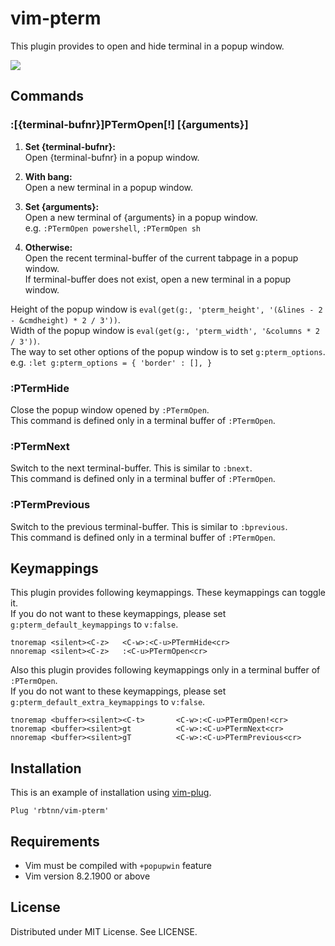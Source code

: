 
# vim-pterm
This plugin provides to open and hide terminal in a popup window.  

![](https://raw.githubusercontent.com/rbtnn/vim-pterm/main/pterm.gif)

## Commands

### :[{terminal-bufnr}]PTermOpen[!] [{arguments}]
1. __Set {terminal-bufnr}:__  
    Open {terminal-bufnr} in a popup window.  

2. __With bang:__  
    Open a new terminal in a popup window.  

3. __Set {arguments}:__  
    Open a new terminal of {arguments} in a popup window.  
    e.g. `:PTermOpen powershell`, `:PTermOpen sh`  

4. __Otherwise:__  
    Open the recent terminal-buffer of the current tabpage in a popup window.   
    If terminal-buffer does not exist, open a new terminal in a popup window.  

Height of the popup window is `eval(get(g:, 'pterm_height', '(&lines - 2 - &cmdheight) * 2 / 3'))`.  
Width of the popup window is `eval(get(g:, 'pterm_width', '&columns * 2 / 3'))`.  
The way to set other options of the popup window is to set `g:pterm_options`.  
e.g. `:let g:pterm_options = { 'border' : [], }`  

### :PTermHide
Close the popup window opened by `:PTermOpen`.  
This command is defined only in a terminal buffer of `:PTermOpen`.  

### :PTermNext
Switch to the next terminal-buffer. This is similar to `:bnext`.  
This command is defined only in a terminal buffer of `:PTermOpen`.  

### :PTermPrevious
Switch to the previous terminal-buffer. This is similar to `:bprevious`.  
This command is defined only in a terminal buffer of `:PTermOpen`.  

## Keymappings
This plugin provides following keymappings. These keymappings can toggle it.  
If you do not want to these keymappings, please set `g:pterm_default_keymappings` to `v:false`.  

```
tnoremap <silent><C-z>   <C-w>:<C-u>PTermHide<cr>
nnoremap <silent><C-z>   :<C-u>PTermOpen<cr>
```

Also this plugin provides following keymappings only in a terminal buffer of `:PTermOpen`.  
If you do not want to these keymappings, please set `g:pterm_default_extra_keymappings` to `v:false`.  

```
tnoremap <buffer><silent><C-t>       <C-w>:<C-u>PTermOpen!<cr>
tnoremap <buffer><silent>gt          <C-w>:<C-u>PTermNext<cr>
nnoremap <buffer><silent>gT          <C-w>:<C-u>PTermPrevious<cr>
```

## Installation
This is an example of installation using [vim-plug](https://github.com/junegunn/vim-plug).

```
Plug 'rbtnn/vim-pterm'
```

## Requirements
* Vim must be compiled with `+popupwin` feature
* Vim version 8.2.1900 or above

## License
Distributed under MIT License. See LICENSE.

